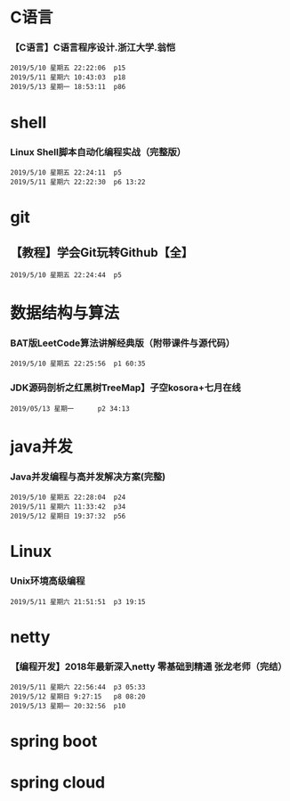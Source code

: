 # C语言 
###  【C语言】C语言程序设计.浙江大学.翁恺
	2019/5/10 星期五 22:22:06 	p15
	2019/5/11 星期六 10:43:03 	p18
	2019/5/13 星期一 18:53:11 	p86
# shell
### Linux Shell脚本自动化编程实战（完整版）
	2019/5/10 星期五 22:24:11 	p5
	2019/5/11 星期六 22:22:30	p6 13:22
# git
## 【教程】学会Git玩转Github【全】
	2019/5/10 星期五 22:24:44 	p5
# 数据结构与算法
### BAT版LeetCode算法讲解经典版（附带课件与源代码）
	2019/5/10 星期五 22:25:56 	p1 60:35
### JDK源码剖析之红黑树TreeMap】子空kosora+七月在线
	2019/05/13 星期一 		p2 34:13

# java并发
### Java并发编程与高并发解决方案(完整)
	2019/5/10 星期五 22:28:04 	p24
	2019/5/11 星期六 11:33:42	p34
	2019/5/12 星期日 19:37:32 	p56 
# Linux
### Unix环境高级编程
	2019/5/11 星期六 21:51:51 	p3 19:15
# netty
### 【编程开发】2018年最新深入netty 零基础到精通 张龙老师（完结）
	2019/5/11 星期六 22:56:44 	p3 05:33
	2019/5/12 星期日 9:27:15 	p8 08:20
	2019/5/13 星期一 20:32:56	p10
# spring boot

# spring cloud

# 
